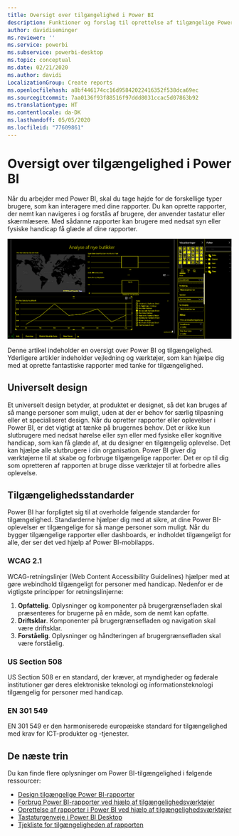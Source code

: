 ```yaml
---
title: Oversigt over tilgængelighed i Power BI
description: Funktioner og forslag til oprettelse af tilgængelige Power BI Desktop-rapporter, herunder WCAG-retningslinjer (Web Content Accessibility Guidelines)
author: davidiseminger
ms.reviewer: ''
ms.service: powerbi
ms.subservice: powerbi-desktop
ms.topic: conceptual
ms.date: 02/21/2020
ms.author: davidi
LocalizationGroup: Create reports
ms.openlocfilehash: a8bf446174cc16d95842022416352f538dca69ec
ms.sourcegitcommit: 7aa0136f93f88516f97ddd8031ccac5d07863b92
ms.translationtype: HT
ms.contentlocale: da-DK
ms.lasthandoff: 05/05/2020
ms.locfileid: "77609861"
---
```

# <a name="overview-of-accessibility-in-power-bi"></a>Oversigt over tilgængelighed i Power BI

Når du arbejder med Power BI, skal du tage højde for de forskellige typer brugere, som kan interagere med dine rapporter. Du kan oprette rapporter, der nemt kan navigeres i og forstås af brugere, der anvender tastatur eller skærmlæsere. Med sådanne rapporter kan brugere med nedsat syn eller fysiske handicap få glæde af dine rapporter.

![Indstillinger for stor kontrast](media/desktop-accessibility/accessibility-05b.png)

Denne artikel indeholder en oversigt over Power BI og tilgængelighed. Yderligere artikler indeholder vejledning og værktøjer, som kan hjælpe dig med at oprette fantastiske rapporter med tanke for tilgængelighed.

## <a name="universal-design"></a>Universelt design

Et universelt design betyder, at produktet er designet, så det kan bruges af så mange personer som muligt, uden at der er behov for særlig tilpasning eller et specialiseret design. Når du opretter rapporter eller oplevelser i Power BI, er det vigtigt at tænke på brugernes behov. Det er ikke kun slutbrugere med nedsat hørelse eller syn eller med fysiske eller kognitive handicap, som kan få glæde af, at du designer en tilgængelig oplevelse. Det kan hjælpe alle slutbrugere i din organisation. Power BI giver dig værktøjerne til at skabe og forbruge tilgængelige rapporter. Det er op til dig som opretteren af rapporten at bruge disse værktøjer til at forbedre alles oplevelse.

## <a name="accessibility-standards"></a>Tilgængelighedsstandarder

Power BI har forpligtet sig til at overholde følgende standarder for tilgængelighed. Standarderne hjælper dig med at sikre, at dine Power BI-oplevelser er tilgængelige for så mange personer som muligt. Når du bygger tilgængelige rapporter eller dashboards, er indholdet tilgængeligt for alle, der ser det ved hjælp af Power BI-mobilapps.

### <a name="wcag-21"></a>WCAG 2.1

WCAG-retningslinjer (Web Content Accessibility Guidelines) hjælper med at gøre webindhold tilgængeligt for personer med handicap. Nedenfor er de vigtigste principper for retningslinjerne:

1. **Opfattelig**. Oplysninger og komponenter på brugergrænsefladen skal præsenteres for brugerne på en måde, som de nemt kan opfatte.
2. **Driftsklar**. Komponenter på brugergrænsefladen og navigation skal være driftsklar.
3. **Forståelig**. Oplysninger og håndteringen af brugergrænsefladen skal være forståelig.

### <a name="us-section-508"></a>US Section 508

US Section 508 er en standard, der kræver, at myndigheder og føderale institutioner gør deres elektroniske teknologi og informationsteknologi tilgængelig for personer med handicap.

### <a name="en-301-549"></a>EN 301 549

EN 301 549 er den harmoniserede europæiske standard for tilgængelighed med krav for ICT-produkter og -tjenester.  

## <a name="next-steps"></a>De næste trin

Du kan finde flere oplysninger om Power BI-tilgængelighed i følgende ressourcer:

* [Design tilgængelige Power BI-rapporter](desktop-accessibility-creating-reports.md)
* [Forbrug Power BI-rapporter ved hjælp af tilgængelighedsværktøjer](desktop-accessibility-consuming-tools.md)
* [Oprettelse af rapporter i Power BI ved hjælp af tilgængelighedsværktøjer](desktop-accessibility-creating-tools.md)
* [Tastaturgenveje i Power BI Desktop](desktop-accessibility-keyboard-shortcuts.md)
* [Tjekliste for tilgængeligheden af rapporten](desktop-accessibility-creating-reports.md#report-accessibility-checklist)


